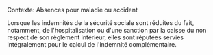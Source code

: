 Contexte: Absences pour maladie ou accident

Lorsque les indemnités de la sécurité sociale sont réduites du fait, notamment, de l'hospitalisation ou d'une sanction par la caisse du non respect de son règlement intérieur, elles sont réputées servies intégralement pour le calcul de l'indemnité complémentaire.